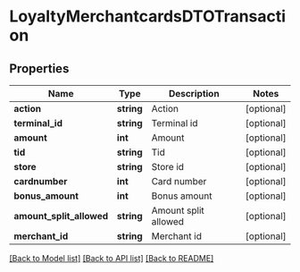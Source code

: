 # LoyaltyMerchantcardsDTOTransaction

## Properties
Name | Type | Description | Notes
------------ | ------------- | ------------- | -------------
**action** | **string** | Action | [optional] 
**terminal_id** | **string** | Terminal id | [optional] 
**amount** | **int** | Amount | [optional] 
**tid** | **string** | Tid | [optional] 
**store** | **string** | Store id | [optional] 
**cardnumber** | **int** | Card number | [optional] 
**bonus_amount** | **int** | Bonus amount | [optional] 
**amount_split_allowed** | **string** | Amount split allowed | [optional] 
**merchant_id** | **string** | Merchant id | [optional] 

[[Back to Model list]](../README.md#documentation-for-models) [[Back to API list]](../README.md#documentation-for-api-endpoints) [[Back to README]](../README.md)


